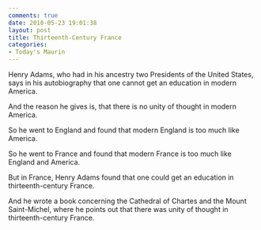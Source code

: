 ```yaml
---
comments: true
date: 2010-05-23 19:01:38
layout: post
title: Thirteenth-Century France
categories:
- Today's Maurin
---
```


Henry Adams, who had in his ancestry
two Presidents of the United States,
says in his autobiography
that one cannot get an education
in modern America.

And the reason he gives is,
that there is
no unity of thought
in modern America.

So he went to England
and found that modern England
is too much like America.

So he went to France
and found that modern France
is too much like England and America.

But in France, Henry Adams found
that one could get an education
in thirteenth-century France.

And he wrote a book concerning
the Cathedral of Chartes
and the Mount Saint-Michel,
where he points out
that there was unity of thought
in thirteenth-century France.

